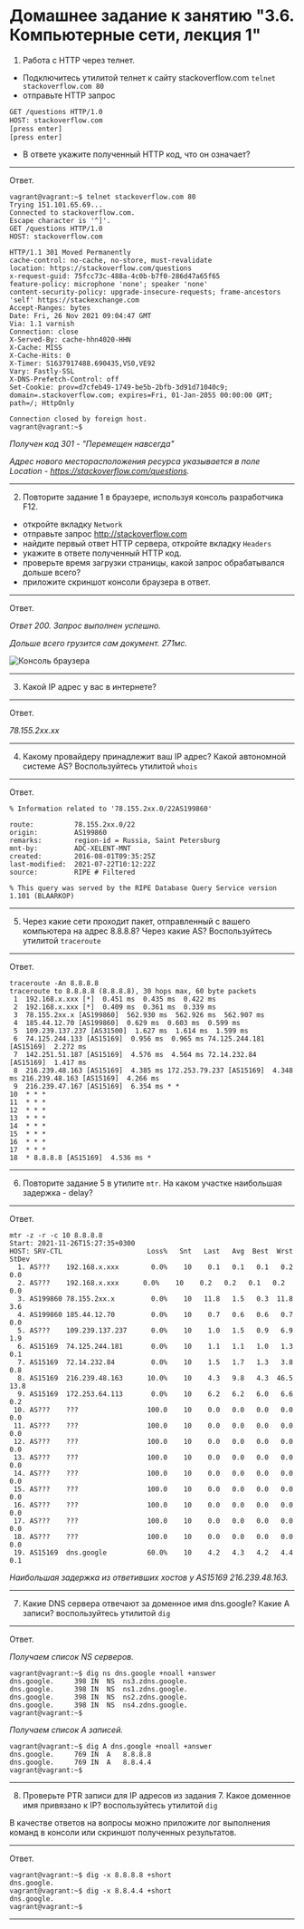 # Домашнее задание к занятию "3.6. Компьютерные сети, лекция 1"

1. Работа c HTTP через телнет.
- Подключитесь утилитой телнет к сайту stackoverflow.com
`telnet stackoverflow.com 80`
- отправьте HTTP запрос
```bash
GET /questions HTTP/1.0
HOST: stackoverflow.com
[press enter]
[press enter]
```
- В ответе укажите полученный HTTP код, что он означает?

---

Ответ.

```
vagrant@vagrant:~$ telnet stackoverflow.com 80
Trying 151.101.65.69...
Connected to stackoverflow.com.
Escape character is '^]'.
GET /questions HTTP/1.0
HOST: stackoverflow.com

HTTP/1.1 301 Moved Permanently
cache-control: no-cache, no-store, must-revalidate
location: https://stackoverflow.com/questions
x-request-guid: 75fcc73c-488a-4c0b-b7f0-286d47a65f65
feature-policy: microphone 'none'; speaker 'none'
content-security-policy: upgrade-insecure-requests; frame-ancestors 'self' https://stackexchange.com
Accept-Ranges: bytes
Date: Fri, 26 Nov 2021 09:04:47 GMT
Via: 1.1 varnish
Connection: close
X-Served-By: cache-hhn4020-HHN
X-Cache: MISS
X-Cache-Hits: 0
X-Timer: S1637917488.690435,VS0,VE92
Vary: Fastly-SSL
X-DNS-Prefetch-Control: off
Set-Cookie: prov=d7cfeb49-1749-be5b-2bfb-3d91d71040c9; domain=.stackoverflow.com; expires=Fri, 01-Jan-2055 00:00:00 GMT; path=/; HttpOnly

Connection closed by foreign host.
vagrant@vagrant:~$ 
```

*Получен код 301 - "Перемещен навсегда"*

*Адрес нового месторасположения ресурса указывается в поле Location - https://stackoverflow.com/questions.*

---

2. Повторите задание 1 в браузере, используя консоль разработчика F12.
- откройте вкладку `Network`
- отправьте запрос http://stackoverflow.com
- найдите первый ответ HTTP сервера, откройте вкладку `Headers`
- укажите в ответе полученный HTTP код.
- проверьте время загрузки страницы, какой запрос обрабатывался дольше всего?
- приложите скриншот консоли браузера в ответ.

---

Ответ.

*Ответ 200. Запрос выполнен успешно.*

*Дольше всего грузится сам документ. 271мс.*

![Консоль браузера](/03-sysadmin-06-net/img/net1.png)

---

3. Какой IP адрес у вас в интернете?

---

Ответ.

*78.155.2xx.xx*

---

4. Какому провайдеру принадлежит ваш IP адрес? Какой автономной системе AS? Воспользуйтесь утилитой `whois`

---

Ответ.

```
% Information related to '78.155.2xx.0/22AS199860'

route:          78.155.2xx.0/22
origin:         AS199860
remarks:        region-id = Russia, Saint Petersburg
mnt-by:         ADC-XELENT-MNT
created:        2016-08-01T09:35:25Z
last-modified:  2021-07-22T10:12:22Z
source:         RIPE # Filtered

% This query was served by the RIPE Database Query Service version 1.101 (BLAARKOP)
```

---

5. Через какие сети проходит пакет, отправленный с вашего компьютера на адрес 8.8.8.8? Через какие AS? Воспользуйтесь утилитой `traceroute`

---

Ответ.

```
traceroute -An 8.8.8.8
traceroute to 8.8.8.8 (8.8.8.8), 30 hops max, 60 byte packets
 1  192.168.x.xxx [*]  0.451 ms  0.435 ms  0.422 ms
 2  192.168.x.xxx [*]  0.409 ms  0.361 ms  0.339 ms
 3  78.155.2xx.x [AS199860]  562.930 ms  562.926 ms  562.907 ms
 4  185.44.12.70 [AS199860]  0.629 ms  0.603 ms  0.599 ms
 5  109.239.137.237 [AS31500]  1.627 ms  1.614 ms  1.599 ms
 6  74.125.244.133 [AS15169]  0.956 ms  0.965 ms 74.125.244.181 [AS15169]  2.272 ms
 7  142.251.51.187 [AS15169]  4.576 ms  4.564 ms 72.14.232.84 [AS15169]  1.417 ms
 8  216.239.48.163 [AS15169]  4.385 ms 172.253.79.237 [AS15169]  4.348 ms 216.239.48.163 [AS15169]  4.266 ms
 9  216.239.47.167 [AS15169]  6.354 ms * *
10  * * *
11  * * *
12  * * *
13  * * *
14  * * *
15  * * *
16  * * *
17  * * *
18  * 8.8.8.8 [AS15169]  4.536 ms *
```

---

6. Повторите задание 5 в утилите `mtr`. На каком участке наибольшая задержка - delay?

---

Ответ.

```
mtr -z -r -c 10 8.8.8.8
Start: 2021-11-26T15:27:35+0300
HOST: SRV-CTL                     Loss%   Snt   Last   Avg  Best  Wrst StDev
  1. AS???    192.168.x.xxx        0.0%    10    0.1   0.1   0.1   0.2   0.0
  2. AS???    192.168.x.xxx      0.0%    10    0.2   0.2   0.1   0.2   0.0
  3. AS199860 78.155.2xx.x         0.0%    10   11.8   1.5   0.3  11.8   3.6
  4. AS199860 185.44.12.70         0.0%    10    0.7   0.6   0.6   0.7   0.0
  5. AS???    109.239.137.237      0.0%    10    1.0   1.5   0.9   6.9   1.9
  6. AS15169  74.125.244.181       0.0%    10    1.1   1.1   1.0   1.3   0.1
  7. AS15169  72.14.232.84         0.0%    10    1.5   1.7   1.3   3.8   0.8
  8. AS15169  216.239.48.163      10.0%    10    4.3   9.8   4.3  46.5  13.8
  9. AS15169  172.253.64.113       0.0%    10    6.2   6.2   6.0   6.6   0.2
 10. AS???    ???                 100.0    10    0.0   0.0   0.0   0.0   0.0
 11. AS???    ???                 100.0    10    0.0   0.0   0.0   0.0   0.0
 12. AS???    ???                 100.0    10    0.0   0.0   0.0   0.0   0.0
 13. AS???    ???                 100.0    10    0.0   0.0   0.0   0.0   0.0
 14. AS???    ???                 100.0    10    0.0   0.0   0.0   0.0   0.0
 15. AS???    ???                 100.0    10    0.0   0.0   0.0   0.0   0.0
 16. AS???    ???                 100.0    10    0.0   0.0   0.0   0.0   0.0
 17. AS???    ???                 100.0    10    0.0   0.0   0.0   0.0   0.0
 18. AS???    ???                 100.0    10    0.0   0.0   0.0   0.0   0.0
 19. AS15169  dns.google          60.0%    10    4.2   4.3   4.2   4.4   0.1
```
*Наибольшая задержка из ответивших хостов у AS15169  216.239.48.163.*

---

7. Какие DNS сервера отвечают за доменное имя dns.google? Какие A записи? воспользуйтесь утилитой `dig`

---

Ответ.

*Получаем список NS серверов.*

```
vagrant@vagrant:~$ dig ns dns.google +noall +answer
dns.google.		398	IN	NS	ns3.zdns.google.
dns.google.		398	IN	NS	ns1.zdns.google.
dns.google.		398	IN	NS	ns2.zdns.google.
dns.google.		398	IN	NS	ns4.zdns.google.
vagrant@vagrant:~$
```

*Получаем список А записей.*

```
vagrant@vagrant:~$ dig A dns.google +noall +answer
dns.google.		769	IN	A	8.8.8.8
dns.google.		769	IN	A	8.8.4.4
vagrant@vagrant:~$ 
```

---

8. Проверьте PTR записи для IP адресов из задания 7. Какое доменное имя привязано к IP? воспользуйтесь утилитой `dig`

В качестве ответов на вопросы можно приложите лог выполнения команд в консоли или скриншот полученных результатов.

---

Ответ.

```
vagrant@vagrant:~$ dig -x 8.8.8.8 +short
dns.google.
vagrant@vagrant:~$ dig -x 8.8.4.4 +short
dns.google.
vagrant@vagrant:~$ 
```

---

